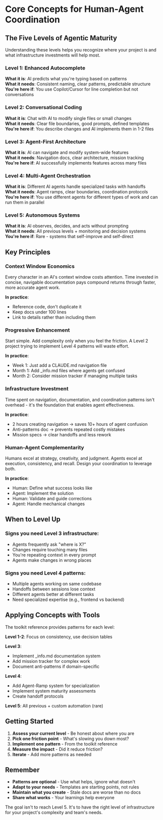 # Core Concepts for Human-Agent Coordination

## The Five Levels of Agentic Maturity

Understanding these levels helps you recognize where your project is and what infrastructure investments will help most.

### Level 1: Enhanced Autocomplete
**What it is**: AI predicts what you're typing based on patterns  
**What it needs**: Consistent naming, clear patterns, predictable structure  
**You're here if**: You use Copilot/Cursor for line completion but not conversations

### Level 2: Conversational Coding  
**What it is**: Chat with AI to modify single files or small changes  
**What it needs**: Clear file boundaries, good prompts, defined templates  
**You're here if**: You describe changes and AI implements them in 1-2 files

### Level 3: Agent-First Architecture
**What it is**: AI can navigate and modify system-wide features  
**What it needs**: Navigation docs, clear architecture, mission tracking  
**You're here if**: AI successfully implements features across many files

### Level 4: Multi-Agent Orchestration
**What it is**: Different AI agents handle specialized tasks with handoffs  
**What it needs**: Agent ramps, clear boundaries, coordination protocols  
**You're here if**: You use different agents for different types of work and can run them in parallel

### Level 5: Autonomous Systems
**What it is**: AI observes, decides, and acts without prompting  
**What it needs**: All previous levels + monitoring and decision systems  
**You're here if**: Rare - systems that self-improve and self-direct

## Key Principles

### Context Window Economics
Every character in an AI's context window costs attention. Time invested in concise, navigable documentation pays compound returns through faster, more accurate agent work.

**In practice**: 
- Reference code, don't duplicate it
- Keep docs under 100 lines
- Link to details rather than including them

### Progressive Enhancement
Start simple. Add complexity only when you feel the friction. A Level 2 project trying to implement Level 4 patterns will waste effort.

**In practice**:
- Week 1: Just add a CLAUDE.md navigation file
- Month 1: Add _info.md files where agents get confused  
- Month 2: Consider mission tracker if managing multiple tasks

### Infrastructure Investment
Time spent on navigation, documentation, and coordination patterns isn't overhead - it's the foundation that enables agent effectiveness.

**In practice**:
- 2 hours creating navigation → saves 10+ hours of agent confusion
- Anti-patterns doc → prevents repeated costly mistakes
- Mission specs → clear handoffs and less rework

### Human-Agent Complementarity
Humans excel at strategy, creativity, and judgment. Agents excel at execution, consistency, and recall. Design your coordination to leverage both.

**In practice**:
- Human: Define what success looks like
- Agent: Implement the solution
- Human: Validate and guide corrections
- Agent: Handle mechanical changes

## When to Level Up

### Signs you need Level 3 infrastructure:
- Agents frequently ask "where is X?"
- Changes require touching many files
- You're repeating context in every prompt
- Agents make changes in wrong places

### Signs you need Level 4 patterns:
- Multiple agents working on same codebase
- Handoffs between sessions lose context
- Different agents better at different tasks
- Need specialized expertise (e.g., frontend vs backend)

## Applying Concepts with Tools

The toolkit reference provides patterns for each level:

**Level 1-2**: Focus on consistency, use decision tables

**Level 3**: 
- Implement _info.md documentation system
- Add mission tracker for complex work
- Document anti-patterns if domain-specific

**Level 4**:
- Add Agent-Ramp system for specialization
- Implement system maturity assessments
- Create handoff protocols

**Level 5**: All previous + custom automation (rare)

## Getting Started

1. **Assess your current level** - Be honest about where you are
2. **Pick one friction point** - What's slowing you down most?
3. **Implement one pattern** - From the toolkit reference
4. **Measure the impact** - Did it reduce friction?
5. **Iterate** - Add more patterns as needed

## Remember

- **Patterns are optional** - Use what helps, ignore what doesn't
- **Adapt to your needs** - Templates are starting points, not rules
- **Maintain what you create** - Stale docs are worse than no docs
- **Share what works** - Your learnings help everyone

The goal isn't to reach Level 5. It's to have the right level of infrastructure for your project's complexity and team's needs.